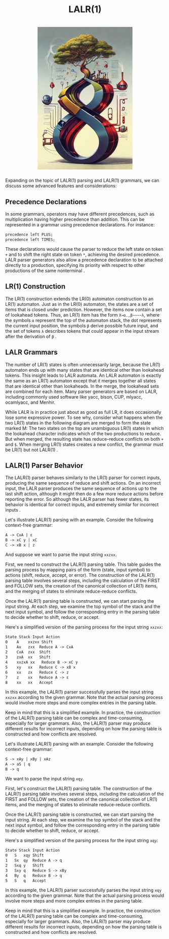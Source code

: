 # <center> LALR(1)

# <center><img src="pictures/compiler.jpg" width="300"/>





Expanding on the topic of LALR(1) parsing and LALR(1) grammars, we can discuss some advanced features and considerations:

## Precedence Declarations

In some grammars, operators may have different precedences, such as multiplication having higher precedence than addition. This can be represented in a grammar using precedence declarations. For instance:

```
precedence left PLUS;
precedence left TIMES;
```

These declarations would cause the parser to reduce the left state on token `+` and to shift the right state on token `*`, achieving the desired precedence. LALR parser generators also allow a precedence declaration to be attached directly to a production, specifying its priority with respect to other productions of the same nonterminal .

## LR(1) Construction

The LR(1) construction extends the LR(0) automaton construction to an LR(1) automaton. Just as in the LR(0) automaton, the states are a set of items that is closed under prediction. However, the items now contain a set of lookahead tokens. Thus, an LR(1) item has the form `X→α.,β~~~~λ`, where the symbols `α` represent the top of the automaton stack, the dot represents the current input position, the symbols `β` derive possible future input, and the set of tokens `λ` describes tokens that could appear in the input stream after the derivation of `β` .

## LALR Grammars

The number of LR(1) states is often unnecessarily large, because the LR(1) automaton ends up with many states that are identical other than lookahead tokens. This insight leads to LALR automata. An LALR automaton is exactly the same as an LR(1) automaton except that it merges together all states that are identical other than lookaheads. In the merge, the lookahead sets are combined for each item. Many parser generators are based on LALR, including commonly used software like yacc, bison, CUP, mlyacc, ocamlyacc, and Menhir.

While LALR is in practice just about as good as full LR, it does occasionally lose some expressive power. To see why, consider what happens when the two LR(1) states in the following diagram are merged to form the state marked M: The two states on the top are unambiguous LR(1) states in which the lookahead character indicates which of the two productions to reduce. But when merged, the resulting state has reduce–reduce conflicts on both `+` and `$`. When merging LR(1) states creates a new conflict, the grammar must be LR(1) but not LALR(1) .

## LALR(1) Parser Behavior

The LALR(1) parser behaves similarly to the LR(1) parser for correct inputs, producing the same sequence of reduce and shift actions. On an incorrect input, the LALR parser produces the same sequence of actions up to the last shift action, although it might then do a few more reduce actions before reporting the error. So although the LALR parser has fewer states, its behavior is identical for correct inputs, and extremely similar for incorrect inputs .


Let's illustrate LALR(1) parsing with an example. Consider the following context-free grammar:

```
A -> CxA | ε
B -> xC y | xC
C -> xB x | z
```

And suppose we want to parse the input string `xxzxx`.

First, we need to construct the LALR(1) parsing table. This table guides the parsing process by mapping pairs of the form (state, input symbol) to actions (shift, reduce, accept, or error). The construction of the LALR(1) parsing table involves several steps, including the calculation of the FIRST and FOLLOW sets, the creation of the canonical collection of LR(1) items, and the merging of states to eliminate reduce-reduce conflicts.

Once the LALR(1) parsing table is constructed, we can start parsing the input string. At each step, we examine the top symbol of the stack and the next input symbol, and follow the corresponding entry in the parsing table to decide whether to shift, reduce, or accept.

Here's a simplified version of the parsing process for the input string `xxzxx`:

```
State Stack Input Action
0    A    xxzxx Shift
1    Ax   zxx  Reduce A -> CxA
2    CxA  zxx  Shift
3    zxA  xx   Shift
4    xxzxA xx   Reduce B -> xC y
5    xy   xx   Reduce C -> xB x
6    xx   zx   Reduce C -> z
7    z    xx   Reduce A -> ε
8    xx   xx   Accept
```

In this example, the LALR(1) parser successfully parses the input string `xxzxx` according to the given grammar. Note that the actual parsing process would involve more steps and more complex entries in the parsing table.

Keep in mind that this is a simplified example. In practice, the construction of the LALR(1) parsing table can be complex and time-consuming, especially for larger grammars. Also, the LALR(1) parser may produce different results for incorrect inputs, depending on how the parsing table is constructed and how conflicts are resolved.

Let's illustrate LALR(1) parsing with an example. Consider the following context-free grammar:

```
S -> xAy | xBy | xAz
A -> aS | q
B -> q
```

We want to parse the input string `xqy`.

First, let's construct the LALR(1) parsing table. The construction of the LALR(1) parsing table involves several steps, including the calculation of the FIRST and FOLLOW sets, the creation of the canonical collection of LR(1) items, and the merging of states to eliminate reduce-reduce conflicts.

Once the LALR(1) parsing table is constructed, we can start parsing the input string. At each step, we examine the top symbol of the stack and the next input symbol, and follow the corresponding entry in the parsing table to decide whether to shift, reduce, or accept.

Here's a simplified version of the parsing process for the input string `xqy`:

```
State Stack Input Action
0   S   xqy Shift
1   Sx  qy  Reduce A -> q
2   Sxq y   Shift
3   Sxy q   Reduce S -> xBy
4   By  q   Reduce B -> q
5   S   q   Accept
```

In this example, the LALR(1) parser successfully parses the input string `xqy` according to the given grammar. Note that the actual parsing process would involve more steps and more complex entries in the parsing table.

Keep in mind that this is a simplified example. In practice, the construction of the LALR(1) parsing table can be complex and time-consuming, especially for larger grammars. Also, the LALR(1) parser may produce different results for incorrect inputs, depending on how the parsing table is constructed and how conflicts are resolved.